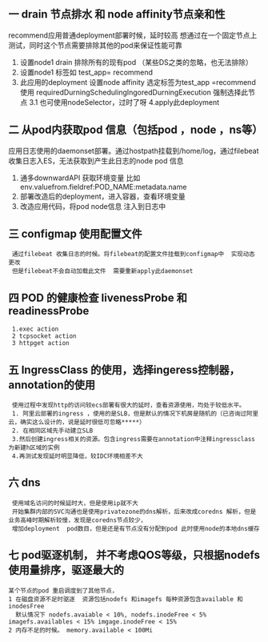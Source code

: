 ## 一  drain  节点排水 和 node affinity节点亲和性
  recommend应用普通deployment部署时候，延时较高 想通过在一个固定节点上测试，同时这个节点需要排除其他的pod来保证性能可靠
   1. 设置node1  drain 排除所有的现有pod （某些DS之类的忽略，也无法排除）
   2. 设置node1 标签如 test_app= recommend 
   3. 此应用的deployment 设置node affinity 选定标签为test_app =recommend  使用 requiredDurningSchedulingIngoredDurningExecution 强制选择此节点
      3.1 也可使用nodeSelector，过时了呀
   4.apply此deployment
   
## 二  从pod内获取pod 信息（包括pod ，node ，ns等） 
   应用日志使用的daemonset部署。通过hostpath挂载到/home/log，通过filebeat收集日志入ES，无法获取到产生此日志的node pod 信息
   1. 通多downwardAPI 获取环境变量  比如 env.valuefrom.fieldref:POD_NAME:metadata.name
   2. 部署改造后的deployment，进入容器，查看环境变量
   3. 改造应用代码，将pod node信息 注入到日志中

## 三 configmap 使用配置文件
     通过filebeat 收集日志的时候。将filebeat的配置文件挂载到configmap中  实现动态更改
     但是filebeat不会自动加载此文件  需要重新apply此daemonset
     
## 四 POD 的健康检查 livenessProbe 和 readinessProbe
     1.exec action
     2 tcpsocket action
     3 httpget action
     
## 五 IngressClass 的使用，选择ingeress控制器，annotation的使用
     使用过程中发现http的访问较ecs部署有很大的延时，查看资源使用，均处于较低水平。
     1. 阿里云部署的ingress ，使用的是SLB，但是默认的情况下机房是随机的（已咨询过阿里云，确实这么设计的，说是延时很低可忽略*****）
     2. 在相同区域先手动建立SLB
     3.然后创建ingress相关的资源。包含ingress需要在annotation中注释ingressclass 为新建h区域的实例
     4.再测试发现延时明显降低，较IDC环境相差不大

## 六 dns 
     使用域名访问的时候延时大，但是使用ip就不大
     开始集群内部的SVC沟通也是使用privatezone的dns解析，后来改成coredns 解析，但是业务高峰时期解析较慢，发现是coredns节点较少，
     增加deployment  pod数目，但是还是有节点没有分配到pod 此时使用node的本地dns缓存

## 七 pod驱逐机制， 并不考虑QOS等级，只根据nodefs使用量排序，驱逐最大的
    某个节点的pod 重启调度到了其他节点，
    1 在磁盘资源不足时驱逐  资源包括nodefs 和imagefs 每种资源包含available 和 inodesFree  
      默认情况下 nodefs.avaiable < 10%, nodefs.inodeFree < 5% imagefs.availables < 15% imgage.inodeFree < 15%
    2 内存不足的时候。 memory.available < 100Mi
